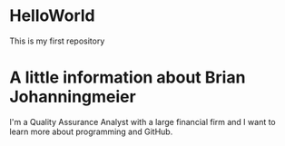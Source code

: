 # HelloWorld
This is my first repository

# A little information about Brian Johanningmeier
I'm a Quality Assurance Analyst with a large financial firm and I want to learn more about programming and GitHub.
